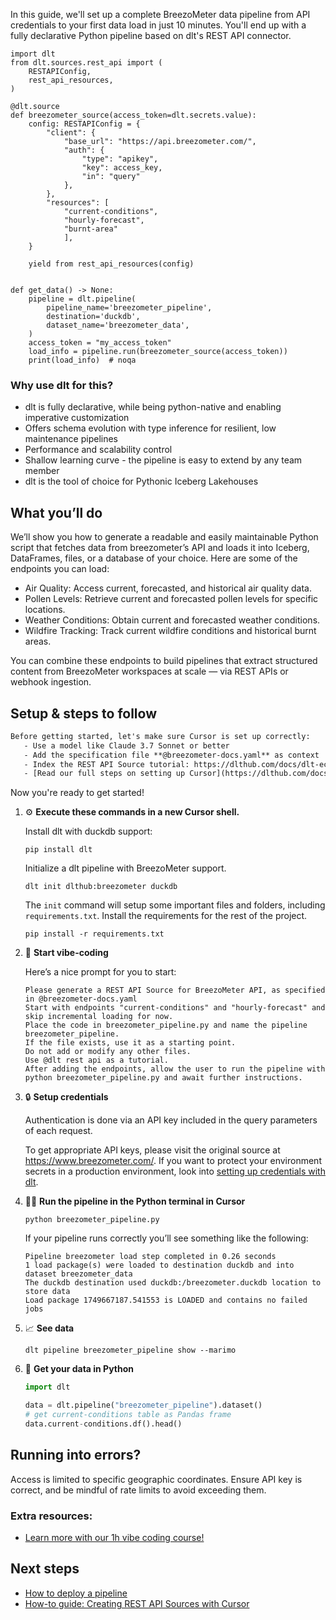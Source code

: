 In this guide, we'll set up a complete BreezoMeter data pipeline from API credentials to your first data load in just 10 minutes. You'll end up with a fully declarative Python pipeline based on dlt's REST API connector.

```python-outcome
import dlt
from dlt.sources.rest_api import (
    RESTAPIConfig,
    rest_api_resources,
)

@dlt.source
def breezometer_source(access_token=dlt.secrets.value):
    config: RESTAPIConfig = {
        "client": {
            "base_url": "https://api.breezometer.com/",
            "auth": {
                "type": "apikey",
                "key": access_key,
                "in": "query"
            },
        },
        "resources": [
            "current-conditions",
            "hourly-forecast",
            "burnt-area"
            ],
    }

    yield from rest_api_resources(config)


def get_data() -> None:
    pipeline = dlt.pipeline(
        pipeline_name='breezometer_pipeline',
        destination='duckdb',
        dataset_name='breezometer_data', 
    )
    access_token = "my_access_token"
    load_info = pipeline.run(breezometer_source(access_token))
    print(load_info)  # noqa
```

### Why use dlt for this?

- dlt is fully declarative, while being python-native and enabling imperative customization
- Offers schema evolution with type inference for resilient, low maintenance pipelines
- Performance and scalability control
- Shallow learning curve - the pipeline is easy to extend by any team member
- dlt is the tool of choice for Pythonic Iceberg Lakehouses

## What you’ll do

We’ll show you how to generate a readable and easily maintainable Python script that fetches data from breezometer’s API and loads it into Iceberg, DataFrames, files, or a database of your choice. Here are some of the endpoints you can load:

- Air Quality: Access current, forecasted, and historical air quality data.
- Pollen Levels: Retrieve current and forecasted pollen levels for specific locations.
- Weather Conditions: Obtain current and forecasted weather conditions.
- Wildfire Tracking: Track current wildfire conditions and historical burnt areas.

You can combine these endpoints to build pipelines that extract structured content from BreezoMeter workspaces at scale — via REST APIs or webhook ingestion.

## Setup & steps to follow

```default
Before getting started, let's make sure Cursor is set up correctly:
   - Use a model like Claude 3.7 Sonnet or better
   - Add the specification file **@breezometer-docs.yaml** as context
   - Index the REST API Source tutorial: https://dlthub.com/docs/dlt-ecosystem/verified-sources/rest_api/ and add it to context as **@dlt rest api**
   - [Read our full steps on setting up Cursor](https://dlthub.com/docs/dlt-ecosystem/llm-tooling/cursor-restapi#23-configuring-cursor-with-documentation)
```

Now you're ready to get started! 

1. ⚙️ **Execute these commands in a new Cursor shell.**
    
    Install dlt with duckdb support:
    ```shell
    pip install dlt
    ```

    Initialize a dlt pipeline with BreezoMeter support.
    ```shell
    dlt init dlthub:breezometer duckdb
    ```

    The `init` command will setup some important files and folders, including `requirements.txt`. Install the requirements for the rest of the project.
    ```shell
    pip install -r requirements.txt
    ```
    
2. 🤠 **Start vibe-coding**
    
    Here’s a nice prompt for you to start: 
    
    ```prompt
    Please generate a REST API Source for BreezoMeter API, as specified in @breezometer-docs.yaml 
    Start with endpoints "current-conditions" and "hourly-forecast" and skip incremental loading for now. 
    Place the code in breezometer_pipeline.py and name the pipeline breezometer_pipeline. 
    If the file exists, use it as a starting point. 
    Do not add or modify any other files. 
    Use @dlt rest api as a tutorial. 
    After adding the endpoints, allow the user to run the pipeline with python breezometer_pipeline.py and await further instructions.
    ```

    
3. 🔒 **Setup credentials** 
    
    Authentication is done via an API key included in the query parameters of each request.
    
    To get appropriate API keys, please visit the original source at https://www.breezometer.com/.
    If you want to protect your environment secrets in a production environment, look into [setting up credentials with dlt](https://dlthub.com/docs/walkthroughs/add_credentials).
    
4. 🏃‍♀️ **Run the pipeline in the Python terminal in Cursor**
    
    ```shell
    python breezometer_pipeline.py
    ```
    
    If your pipeline runs correctly you’ll see something like the following:
    
    ```shell
    Pipeline breezometer load step completed in 0.26 seconds
    1 load package(s) were loaded to destination duckdb and into dataset breezometer_data
    The duckdb destination used duckdb:/breezometer.duckdb location to store data
    Load package 1749667187.541553 is LOADED and contains no failed jobs
    ```
    
5. 📈 **See data**
    
    ```shell
    dlt pipeline breezometer_pipeline show --marimo
    ```
    
6. 🐍 **Get your data in Python**
    
    ```python
    import dlt

   data = dlt.pipeline("breezometer_pipeline").dataset()
   # get current-conditions table as Pandas frame
   data.current-conditions.df().head()
    ```

## Running into errors?

Access is limited to specific geographic coordinates. Ensure API key is correct, and be mindful of rate limits to avoid exceeding them.

### Extra resources:

- [Learn more with our 1h vibe coding course!](https://www.youtube.com/watch?v=GGid70rnJuM)

## Next steps

- [How to deploy a pipeline](https://dlthub.com/docs/walkthroughs/deploy-a-pipeline)
- [How-to guide: Creating REST API Sources with Cursor](https://dlthub.com/docs/dlt-ecosystem/llm-tooling/cursor-restapi)